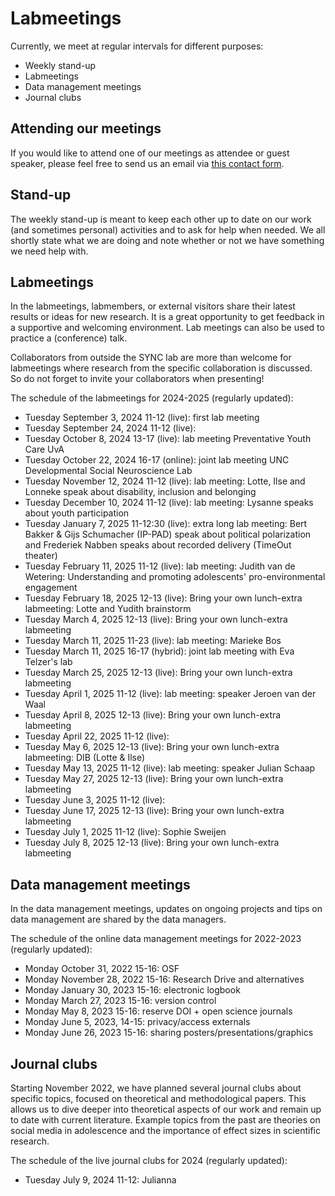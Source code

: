 # Labmeetings

Currently, we meet at regular intervals for different purposes:

<ul>

<li>Weekly stand-up</li>

<li>Labmeetings</li>

<li>Data management meetings</li>

<li>Journal clubs</li>

</ul>

## Attending our meetings

If you would like to attend one of our meetings as attendee or guest speaker, please feel free to send us an email via [this contact form](https://erasmus-synclab.nl/contact/).

## Stand-up

The weekly stand-up is meant to keep each other up to date on our work (and sometimes personal) activities and to ask for help when needed. We all shortly state what we are doing and note whether or not we have something we need help with.

## Labmeetings

In the labmeetings, labmembers, or external visitors share their latest results or ideas for new research. It is a great opportunity to get feedback in a supportive and welcoming environment. Lab meetings can also be used to practice a (conference) talk.

Collaborators from outside the SYNC lab are more than welcome for labmeetings where research from the specific collaboration is discussed. So do not forget to invite your collaborators when presenting!

The schedule of the labmeetings for 2024-2025 (regularly updated):

<ul>

<li>Tuesday September 3, 2024 11-12 (live): first lab meeting</li>

<li>Tuesday September 24, 2024 11-12 (live):</li>

<li>Tuesday October 8, 2024 13-17 (live): lab meeting Preventative Youth Care UvA</li>

<li>Tuesday October 22, 2024 16-17 (online): joint lab meeting UNC Developmental Social Neuroscience Lab</li>

<li>Tuesday November 12, 2024 11-12 (live): lab meeting: Lotte, Ilse and Lonneke speak about disability, inclusion and belonging</li>

<li>Tuesday December 10, 2024 11-12 (live): lab meeting: Lysanne speaks about youth participation</li>

<li>Tuesday January 7, 2025 11-12:30 (live): extra long lab meeting: Bert Bakker & Gijs Schumacher (IP-PAD) speak about political polarization and Frederiek Nabben speaks about recorded delivery (TimeOut theater)</li>

<li>Tuesday February 11, 2025 11-12 (live): lab meeting: Judith van de Wetering: Understanding and promoting adolescents' pro-environmental engagement </li>

<li>Tuesday February 18, 2025 12-13 (live): Bring your own lunch-extra labmeeting: Lotte and Yudith brainstorm </li>

<li>Tuesday March 4, 2025 12-13 (live): Bring your own lunch-extra labmeeting </li>

<li>Tuesday March 11, 2025 11-23 (live): lab meeting: Marieke Bos </li>

<li>Tuesday March 11, 2025 16-17 (hybrid): joint lab meeting with Eva Telzer's lab </li>

<li>Tuesday March 25, 2025 12-13 (live): Bring your own lunch-extra labmeeting </li>

<li>Tuesday April 1, 2025 11-12 (live): lab meeting: speaker Jeroen van der Waal </li>

<li>Tuesday April 8, 2025 12-13 (live): Bring your own lunch-extra labmeeting </li>

<li>Tuesday April 22, 2025 11-12 (live):</li>

<li>Tuesday May 6, 2025 12-13 (live): Bring your own lunch-extra labmeeting: DIB (Lotte & Ilse) </li>

<li>Tuesday May 13, 2025 11-12 (live): lab meeting: speaker Julian Schaap </li>

<li>Tuesday May 27, 2025 12-13 (live): Bring your own lunch-extra labmeeting </li>

<li>Tuesday June 3, 2025 11-12 (live):</li>

<li>Tuesday June 17, 2025 12-13 (live): Bring your own lunch-extra labmeeting </li>

<li>Tuesday July 1, 2025 11-12 (live): Sophie Sweijen </li>

<li>Tuesday July 8, 2025 12-13 (live): Bring your own lunch-extra labmeeting </li>

</ul>

## Data management meetings

In the data management meetings, updates on ongoing projects and tips on data management are shared by the data managers.

The schedule of the online data management meetings for 2022-2023 (regularly updated):

<ul>

<li>Monday October 31, 2022 15-16: OSF</li>

<li>Monday November 28, 2022 15-16: Research Drive and alternatives</li>

<li>Monday January 30, 2023 15-16: electronic logbook</li>

<li>Monday March 27, 2023 15-16: version control</li>

<li>Monday May 8, 2023 15-16: reserve DOI + open science journals</li>

<li>Monday June 5, 2023, 14-15: privacy/access externals</li>

<li>Monday June 26, 2023 15-16: sharing posters/presentations/graphics</li>

</ul>

## Journal clubs

Starting November 2022, we have planned several journal clubs about specific topics, focused on theoretical and methodological papers. This allows us to dive deeper into theoretical aspects of our work and remain up to date with current literature. Example topics from the past are theories on social media in adolescence and the importance of effect sizes in scientific research.

The schedule of the live journal clubs for 2024 (regularly updated):

<ul>

<li>Tuesday July 9, 2024 11-12: Julianna</li>

</ul>

